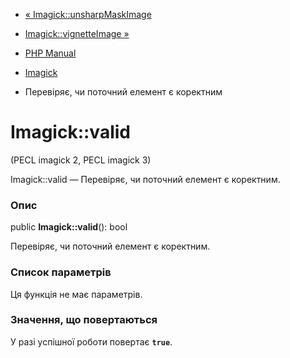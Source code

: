 - [« Imagick::unsharpMaskImage](imagick.unsharpmaskimage.md)
- [Imagick::vignetteImage »](imagick.vignetteimage.md)

- [PHP Manual](index.md)
- [Imagick](class.imagick.md)
- Перевіряє, чи поточний елемент є коректним

# Imagick::valid

(PECL imagick 2, PECL imagick 3)

Imagick::valid — Перевіряє, чи поточний елемент є коректним.

### Опис

public **Imagick::valid**(): bool

Перевіряє, чи поточний елемент є коректним.

### Список параметрів

Ця функція не має параметрів.

### Значення, що повертаються

У разі успішної роботи повертає **`true`**.

